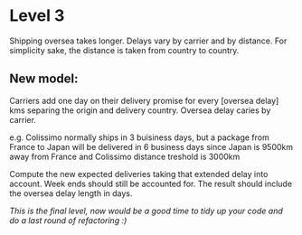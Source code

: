 # Level 3

Shipping oversea takes longer. Delays vary by carrier and by distance.
For simplicity sake, the distance is taken from country to country.

## New model: 

Carriers add one day on their delivery promise for every [oversea delay] kms separing the origin and delivery country. Oversea delay caries by carrier.

e.g. Colissimo normally ships in 3 buisiness days, but a package from France to Japan will be delivered in 6 business days since Japan is 9500km away from France and Colissimo distance treshold is 3000km 

Compute the new expected deliveries taking that extended delay into account. Week ends should still be accounted for. The result should include the oversea delay length in days.

_This is the final level, now would be a good time to tidy up your code and do a last round of refactoring :)_
